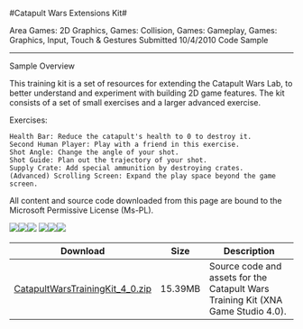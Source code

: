 #Catapult Wars Extensions Kit#

Area
Games: 2D Graphics, Games: Collision, Games: Gameplay, Games: Graphics, Input, Touch & Gestures
Submitted
10/4/2010
Code Sample

---

Sample Overview

This training kit is a set of resources for extending the Catapult Wars Lab, to better understand and experiment with building 2D game features. The kit consists of a set of small exercises and a larger advanced exercise.

Exercises:

    Health Bar: Reduce the catapult's health to 0 to destroy it.
    Second Human Player: Play with a friend in this exercise.
    Shot Angle: Change the angle of your shot.
    Shot Guide: Plan out the trajectory of your shot.
    Supply Crate: Add special ammunition by destroying crates.
    (Advanced) Scrolling Screen: Expand the play space beyond the game screen.


All content and source code downloaded from this page are bound to the Microsoft Permissive License (Ms-PL).

		
![](https://github.com/DDReaper/XNAGameStudio/blob/master/Images/catapulttk1.png)![](https://github.com/DDReaper/XNAGameStudio/blob/master/Images/catapulttk2.png)![](https://github.com/DDReaper/XNAGameStudio/blob/master/Images/catapulttk3.png)
![](https://github.com/DDReaper/XNAGameStudio/blob/master/Images/catapulttk4.png)![](https://github.com/DDReaper/XNAGameStudio/blob/master/Images/catapulttk5.png)![](https://github.com/DDReaper/XNAGameStudio/blob/master/Images/catapulttk6.png)

 
Download | Size | Description
---|---|---|
[CatapultWarsTrainingKit_4_0.zip](https://github.com/DDReaper/XNAGameStudio/blob/master/Samples/CatapultWarsTrainingKit_4_0.zip?raw=true) | 15.39MB | Source code and assets for the Catapult Wars Training Kit (XNA Game Studio 4.0). 